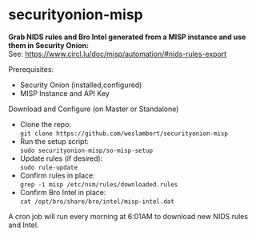 # securityonion-misp
**Grab NIDS rules and Bro Intel generated from a MISP instance and use them in Security Onion:**   
See: https://www.circl.lu/doc/misp/automation/#nids-rules-export

Prerequisites:   
- Security Onion (installed,configured)
- MISP Instance and API Key   
  

Download and Configure (on Master or Standalone)
- Clone the repo:   
`git clone https://github.com/weslambert/securityonion-misp`   
- Run the setup script:   
`sudo securityonion-misp/so-misp-setup`   
- Update rules (if desired):   
`sudo rule-update`   
- Confirm rules in place:    
`grep -i misp /etc/nsm/rules/downloaded.rules`    
- Confirm Bro Intel in place:    
`cat /opt/bro/share/bro/intel/misp-intel.dat`

A cron job will run every morning at 6:01AM to download new NIDS rules and Intel.
